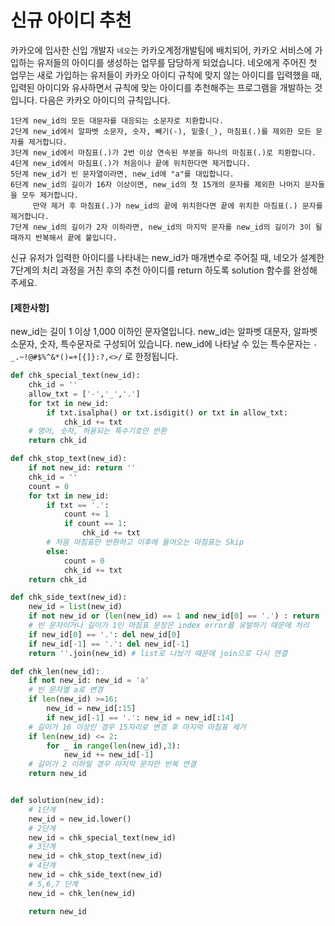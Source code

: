 # 신규 아이디 추천

카카오에 입사한 신입 개발자 `네오`는 카카오계정개발팀에 배치되어, 카카오 서비스에 가입하는 유저들의 아이디를 생성하는 업무를 담당하게 되었습니다. 네오에게 주어진 첫 업무는 새로 가입하는 유저들이 카카오 아이디 규칙에 맞지 않는 아이디를 입력했을 때, 입력된 아이디와 유사하면서 규칙에 맞는 아이디를 추천해주는 프로그램을 개발하는 것입니다.
다음은 카카오 아이디의 규칙입니다.

```
1단계 new_id의 모든 대문자를 대응되는 소문자로 치환합니다.
2단계 new_id에서 알파벳 소문자, 숫자, 빼기(-), 밑줄(_), 마침표(.)를 제외한 모든 문자를 제거합니다.
3단계 new_id에서 마침표(.)가 2번 이상 연속된 부분을 하나의 마침표(.)로 치환합니다.
4단계 new_id에서 마침표(.)가 처음이나 끝에 위치한다면 제거합니다.
5단계 new_id가 빈 문자열이라면, new_id에 "a"를 대입합니다.
6단계 new_id의 길이가 16자 이상이면, new_id의 첫 15개의 문자를 제외한 나머지 문자들을 모두 제거합니다.
     만약 제거 후 마침표(.)가 new_id의 끝에 위치한다면 끝에 위치한 마침표(.) 문자를 제거합니다.
7단계 new_id의 길이가 2자 이하라면, new_id의 마지막 문자를 new_id의 길이가 3이 될 때까지 반복해서 끝에 붙입니다.
```

신규 유저가 입력한 아이디를 나타내는 new_id가 매개변수로 주어질 때, 네오가 설계한 7단계의 처리 과정을 거친 후의 추천 아이디를 return 하도록 solution 함수를 완성해 주세요.

#### **[제한사항]**

new_id는 길이 1 이상 1,000 이하인 문자열입니다.
new_id는 알파벳 대문자, 알파벳 소문자, 숫자, 특수문자로 구성되어 있습니다.
new_id에 나타날 수 있는 특수문자는 `-_.~!@#$%^&*()=+[{]}:?,<>/` 로 한정됩니다.

```python
def chk_special_text(new_id):
    chk_id = ''
    allow_txt = ['-','_','.']
    for txt in new_id:
        if txt.isalpha() or txt.isdigit() or txt in allow_txt:
            chk_id += txt
    # 영어, 숫자, 허용되는 특수기호만 반환
    return chk_id     

def chk_stop_text(new_id):
    if not new_id: return ''
    chk_id = ''
    count = 0
    for txt in new_id:
        if txt == '.':
            count += 1
            if count == 1:
                chk_id += txt
        # 처음 마침표만 반환하고 이후에 들어오는 마침표는 Skip
        else:
            count = 0
            chk_id += txt
    return chk_id     

def chk_side_text(new_id):
    new_id = list(new_id)
    if not new_id or (len(new_id) == 1 and new_id[0] == '.') : return ''
	# 빈 문자이거나 길이가 1인 마침표 문장은 index error를 유발하기 때문에 처리
    if new_id[0] == '.': del new_id[0]
    if new_id[-1] == '.': del new_id[-1]
    return ''.join(new_id) # list로 나눴기 때문에 join으로 다시 연결

def chk_len(new_id):
    if not new_id: new_id = 'a'
    # 빈 문자열 a로 변경
    if len(new_id) >=16: 
        new_id = new_id[:15] 
        if new_id[-1] == '.': new_id = new_id[:14]
    # 길이가 16 이상인 경우 15자리로 변경 후 마지막 마침표 제거
    if len(new_id) <= 2:
        for _ in range(len(new_id),3):
            new_id += new_id[-1]
    # 길이가 2 이하일 경우 마지막 문자만 반복 연결       
    return new_id


def solution(new_id):
    # 1단계
    new_id = new_id.lower()
    # 2단계
    new_id = chk_special_text(new_id)
    # 3단계
    new_id = chk_stop_text(new_id)
    # 4단계
    new_id = chk_side_text(new_id)
    # 5,6,7 단계
    new_id = chk_len(new_id)

    return new_id
```

